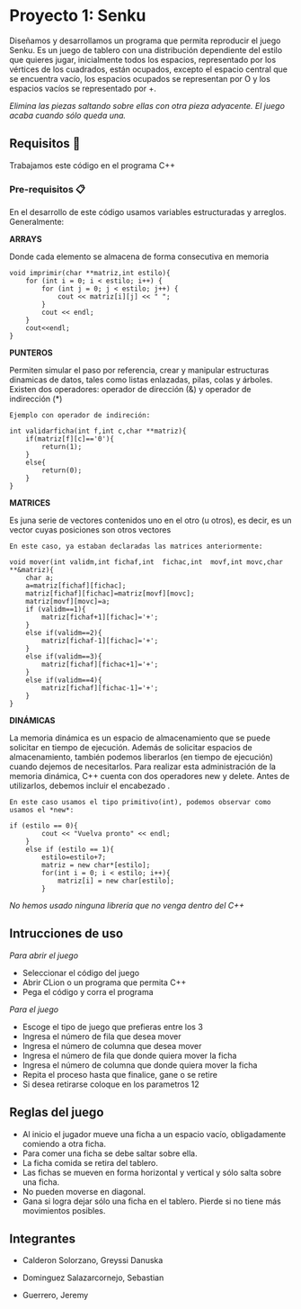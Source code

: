 # Proyecto 1: Senku

Diseñamos y desarrollamos un programa que permita reproducir el juego Senku. Es un juego de tablero con una distribución dependiente del estilo que quieres jugar, inicialmente todos los espacios, representado por los vértices de los cuadrados, están ocupados, excepto el espacio central que se encuentra vacío, los espacios ocupados se representan por O y los espacios vacíos se representado por +.

_Elimina las piezas saltando sobre ellas con otra pieza adyacente. El juego acaba cuando sólo queda una._

## Requisitos 🚀

Trabajamos este código en el programa C++

### Pre-requisitos 📋
En el desarrollo de este código usamos variables estructuradas y arreglos. 
Generalmente:

**ARRAYS**

Donde cada elemento se almacena de forma consecutiva en memoria

```
void imprimir(char **matriz,int estilo){
    for (int i = 0; i < estilo; i++) {
        for (int j = 0; j < estilo; j++) {
            cout << matriz[i][j] << " ";
        }
        cout << endl;
    }
    cout<<endl;
}
```

**PUNTEROS**

Permiten simular el paso por referencia, crear y manipular estructuras dinamicas de datos, tales como listas enlazadas, pilas, colas y árboles. Existen dos operadores: operador de dirección (&) y operador de indirección (*)

```
Ejemplo con operador de indireción:

int validarficha(int f,int c,char **matriz){
    if(matriz[f][c]=='0'){
        return(1);
    }
    else{
        return(0);
    }
}
```

**MATRICES**

Es juna serie de vectores contenidos uno en el otro (u otros), es decir, es un vector cuyas posiciones son otros vectores

```
En este caso, ya estaban declaradas las matrices anteriormente:

void mover(int validm,int fichaf,int  fichac,int  movf,int movc,char **&matriz){
    char a;
    a=matriz[fichaf][fichac];
    matriz[fichaf][fichac]=matriz[movf][movc];
    matriz[movf][movc]=a;
    if (validm==1){
        matriz[fichaf+1][fichac]='+';
    }
    else if(validm==2){
        matriz[fichaf-1][fichac]='+';
    }
    else if(validm==3){
        matriz[fichaf][fichac+1]='+';
    }
    else if(validm==4){
        matriz[fichaf][fichac-1]='+';
    }
}
```

**DINÁMICAS**

La memoria dinámica es un espacio de almacenamiento que se puede solicitar en tiempo de ejecución. Además de solicitar espacios de almacenamiento, también podemos liberarlos (en tiempo de ejecución) cuando dejemos de necesitarlos. Para realizar esta administración de la memoria dinámica, C++ cuenta con dos operadores new y delete. Antes de utilizarlos, debemos incluir el encabezado <new>.

```
En este caso usamos el tipo primitivo(int), podemos observar como usamos el *new*:

if (estilo == 0){
        cout << "Vuelva pronto" << endl;
    }
    else if (estilo == 1){
        estilo=estilo+7;
        matriz = new char*[estilo];
        for(int i = 0; i < estilo; i++){
            matriz[i] = new char[estilo];
        }
```

_No hemos usado ninguna librería que no venga dentro del C++_

## Intrucciones de uso

*Para abrir el juego*
- Seleccionar el código del juego
- Abrir CLion o un programa que permita C++
- Pega el código y corra el programa

*Para el juego*
- Escoge el tipo de juego que prefieras entre los 3
- Ingresa el número de fila que desea mover
- Ingresa el número de columna que desea mover
- Ingresa el número de fila que donde quiera mover la ficha
- Ingresa el número de columna que donde quiera mover la ficha
- Repita el proceso hasta que finalice, gane o se retire
- Si desea retirarse coloque en los parametros 12


## Reglas del juego

- Al inicio el jugador mueve una ficha a un espacio vacío, obligadamente comiendo a otra ficha.
- Para comer una ficha se debe saltar sobre ella. 
- La ficha comida se retira del tablero.
- Las fichas se mueven en forma horizontal y vertical y sólo salta sobre una ficha. 
- No pueden moverse en diagonal.
- Gana si logra dejar sólo una ficha en el tablero. Pierde si no tiene más movimientos posibles.


## Integrantes

- Calderon Solorzano, Greyssi Danuska

- Dominguez Salazarcornejo, Sebastian

- Guerrero, Jeremy 
